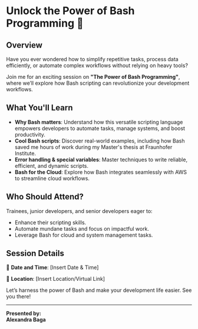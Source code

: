 # Unlock the Power of Bash Programming 🚀  

## Overview  
Have you ever wondered how to simplify repetitive tasks, process data efficiently, or automate complex workflows without relying on heavy tools?  

Join me for an exciting session on **"The Power of Bash Programming"**, where we’ll explore how Bash scripting can revolutionize your development workflows.  

## What You'll Learn  
- **Why Bash matters**: Understand how this versatile scripting language empowers developers to automate tasks, manage systems, and boost productivity.  
- **Cool Bash scripts**: Discover real-world examples, including how Bash saved me hours of work during my Master's thesis at Fraunhofer Institute.  
- **Error handling & special variables**: Master techniques to write reliable, efficient, and dynamic scripts.  
- **Bash for the Cloud**: Explore how Bash integrates seamlessly with AWS to streamline cloud workflows.  

## Who Should Attend?  
Trainees, junior developers, and senior developers eager to:  
- Enhance their scripting skills.  
- Automate mundane tasks and focus on impactful work.  
- Leverage Bash for cloud and system management tasks.  

## Session Details  
📅 **Date and Time**: [Insert Date & Time] 
 
📍 **Location**: [Insert Location/Virtual Link]  

Let’s harness the power of Bash and make your development life easier. See you there!  

---
**Presented by:**  
**Alexandra Baga**  
